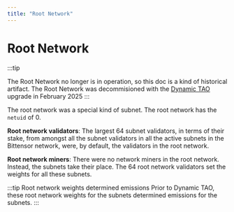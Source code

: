 ```yaml
---
title: "Root Network"
---
```


# Root Network

:::tip

The Root Network no longer is in operation, so this doc is a kind of historical artifact. The Root Network was decommisioned with the [Dynamic TAO](./dynamic-tao) upgrade in February 2025
:::

The root network was a special kind of subnet. The root network has the `netuid` of 0.

**Root network validators**: The largest 64 subnet validators, in terms of their stake, from amongst all the subnet validators in all the active subnets in the Bittensor network, were, by default, the validators in the root network.

**Root network miners**: There were no network miners in the root network. Instead, the subnets take their place. The 64 root network validators set the weights for all these subnets.

:::tip Root network weights determined emissions
Prior to Dynamic TAO, these root network weights for the subnets determined emissions for the subnets.
:::
